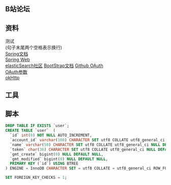 ## B站论坛

## 资料  

测试  
(句子末尾两个空格表示换行)  
[Spring文档](https://spring.io/guides)  
[Spring Web](https://spring.io/guides/gs/serving-web-content/)  
[elasticSearch社区](https://elasticsearch.cn/)
[BootStrap文档](https://v3.bootcss.com/components/#navbar)
[Github OAuth](https://developer.github.com/apps/building-oauth-apps/)  
[OAuth参数](https://developer.github.com/apps/building-oauth-apps/authorizing-oauth-apps/)  
[okHttp](https://square.github.io/okhttp/)  

## 工具  
  
  
## 脚本  
```sql
DROP TABLE IF EXISTS `user`;
CREATE TABLE `user`  (
  `id` int(0) NOT NULL AUTO_INCREMENT,
  `account_id` varchar(100) CHARACTER SET utf8 COLLATE utf8_general_ci NULL DEFAULT NULL,
  `name` varchar(50) CHARACTER SET utf8 COLLATE utf8_general_ci NULL DEFAULT NULL,
  `token` char(36) CHARACTER SET utf8 COLLATE utf8_general_ci NULL DEFAULT NULL,
  `gmt_create` bigint(0) NULL DEFAULT NULL,
  `gmt_modified` bigint(0) NULL DEFAULT NULL,
  PRIMARY KEY (`id`) USING BTREE
) ENGINE = InnoDB CHARACTER SET = utf8 COLLATE = utf8_general_ci ROW_FORMAT = Dynamic;

SET FOREIGN_KEY_CHECKS = 1;
```